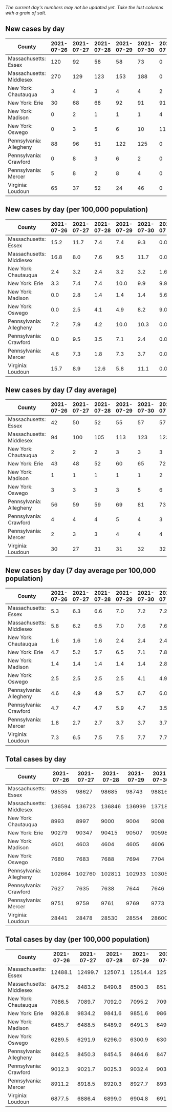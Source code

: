 _The current day's numbers may not be updated yet. Take the last columns with a grain of salt._
## New cases by day

| County | 2021-07-26 | 2021-07-27 | 2021-07-28 | 2021-07-29 | 2021-07-30 | 2021-07-31 | 2021-08-01 |
| --- | --- | --- | --- | --- | --- | --- | --- |
| Massachusetts: Essex | 120 | 92 | 58 | 58 | 73 | 0 |  |
| Massachusetts: Middlesex | 270 | 129 | 123 | 153 | 188 | 0 |  |
| New York: Chautauqua | 3 | 4 | 3 | 4 | 4 | 2 |  |
| New York: Erie | 30 | 68 | 68 | 92 | 91 | 91 |  |
| New York: Madison | 0 | 2 | 1 | 1 | 1 | 4 |  |
| New York: Oswego | 0 | 3 | 5 | 6 | 10 | 11 |  |
| Pennsylvania: Allegheny | 88 | 96 | 51 | 122 | 125 | 0 |  |
| Pennsylvania: Crawford | 0 | 8 | 3 | 6 | 2 | 0 |  |
| Pennsylvania: Mercer | 5 | 8 | 2 | 8 | 4 | 0 |  |
| Virginia: Loudoun | 65 | 37 | 52 | 24 | 46 | 0 |  |

## New cases by day (per 100,000 population)

| County | 2021-07-26 | 2021-07-27 | 2021-07-28 | 2021-07-29 | 2021-07-30 | 2021-07-31 | 2021-08-01 |
| --- | --- | --- | --- | --- | --- | --- | --- |
| Massachusetts: Essex | 15.2 | 11.7 | 7.4 | 7.4 | 9.3 | 0.0 |  |
| Massachusetts: Middlesex | 16.8 | 8.0 | 7.6 | 9.5 | 11.7 | 0.0 |  |
| New York: Chautauqua | 2.4 | 3.2 | 2.4 | 3.2 | 3.2 | 1.6 |  |
| New York: Erie | 3.3 | 7.4 | 7.4 | 10.0 | 9.9 | 9.9 |  |
| New York: Madison | 0.0 | 2.8 | 1.4 | 1.4 | 1.4 | 5.6 |  |
| New York: Oswego | 0.0 | 2.5 | 4.1 | 4.9 | 8.2 | 9.0 |  |
| Pennsylvania: Allegheny | 7.2 | 7.9 | 4.2 | 10.0 | 10.3 | 0.0 |  |
| Pennsylvania: Crawford | 0.0 | 9.5 | 3.5 | 7.1 | 2.4 | 0.0 |  |
| Pennsylvania: Mercer | 4.6 | 7.3 | 1.8 | 7.3 | 3.7 | 0.0 |  |
| Virginia: Loudoun | 15.7 | 8.9 | 12.6 | 5.8 | 11.1 | 0.0 |  |

## New cases by day (7 day average)

| County | 2021-07-26 | 2021-07-27 | 2021-07-28 | 2021-07-29 | 2021-07-30 | 2021-07-31 | 2021-08-01 |
| --- | --- | --- | --- | --- | --- | --- | --- |
| Massachusetts: Essex | 42 | 50 | 52 | 55 | 57 | 57 |  |
| Massachusetts: Middlesex | 94 | 100 | 105 | 113 | 123 | 123 |  |
| New York: Chautauqua | 2 | 2 | 2 | 3 | 3 | 3 |  |
| New York: Erie | 43 | 48 | 52 | 60 | 65 | 72 |  |
| New York: Madison | 1 | 1 | 1 | 1 | 1 | 2 |  |
| New York: Oswego | 3 | 3 | 3 | 3 | 5 | 6 |  |
| Pennsylvania: Allegheny | 56 | 59 | 59 | 69 | 81 | 73 |  |
| Pennsylvania: Crawford | 4 | 4 | 4 | 5 | 4 | 3 |  |
| Pennsylvania: Mercer | 2 | 3 | 3 | 4 | 4 | 4 |  |
| Virginia: Loudoun | 30 | 27 | 31 | 31 | 32 | 32 |  |

## New cases by day (7 day average per 100,000 population)

| County | 2021-07-26 | 2021-07-27 | 2021-07-28 | 2021-07-29 | 2021-07-30 | 2021-07-31 | 2021-08-01 |
| --- | --- | --- | --- | --- | --- | --- | --- |
| Massachusetts: Essex | 5.3 | 6.3 | 6.6 | 7.0 | 7.2 | 7.2 |  |
| Massachusetts: Middlesex | 5.8 | 6.2 | 6.5 | 7.0 | 7.6 | 7.6 |  |
| New York: Chautauqua | 1.6 | 1.6 | 1.6 | 2.4 | 2.4 | 2.4 |  |
| New York: Erie | 4.7 | 5.2 | 5.7 | 6.5 | 7.1 | 7.8 |  |
| New York: Madison | 1.4 | 1.4 | 1.4 | 1.4 | 1.4 | 2.8 |  |
| New York: Oswego | 2.5 | 2.5 | 2.5 | 2.5 | 4.1 | 4.9 |  |
| Pennsylvania: Allegheny | 4.6 | 4.9 | 4.9 | 5.7 | 6.7 | 6.0 |  |
| Pennsylvania: Crawford | 4.7 | 4.7 | 4.7 | 5.9 | 4.7 | 3.5 |  |
| Pennsylvania: Mercer | 1.8 | 2.7 | 2.7 | 3.7 | 3.7 | 3.7 |  |
| Virginia: Loudoun | 7.3 | 6.5 | 7.5 | 7.5 | 7.7 | 7.7 |  |

## Total cases by day

| County | 2021-07-26 | 2021-07-27 | 2021-07-28 | 2021-07-29 | 2021-07-30 | 2021-07-31 | 2021-08-01 |
| --- | --- | --- | --- | --- | --- | --- | --- |
| Massachusetts: Essex | 98535 | 98627 | 98685 | 98743 | 98816 | 98816 |  |
| Massachusetts: Middlesex | 136594 | 136723 | 136846 | 136999 | 137187 | 137187 |  |
| New York: Chautauqua | 8993 | 8997 | 9000 | 9004 | 9008 | 9010 |  |
| New York: Erie | 90279 | 90347 | 90415 | 90507 | 90598 | 90689 |  |
| New York: Madison | 4601 | 4603 | 4604 | 4605 | 4606 | 4610 |  |
| New York: Oswego | 7680 | 7683 | 7688 | 7694 | 7704 | 7715 |  |
| Pennsylvania: Allegheny | 102664 | 102760 | 102811 | 102933 | 103058 | 103058 |  |
| Pennsylvania: Crawford | 7627 | 7635 | 7638 | 7644 | 7646 | 7646 |  |
| Pennsylvania: Mercer | 9751 | 9759 | 9761 | 9769 | 9773 | 9773 |  |
| Virginia: Loudoun | 28441 | 28478 | 28530 | 28554 | 28600 | 28600 |  |

## Total cases by day (per 100,000 population)

| County | 2021-07-26 | 2021-07-27 | 2021-07-28 | 2021-07-29 | 2021-07-30 | 2021-07-31 | 2021-08-01 |
| --- | --- | --- | --- | --- | --- | --- | --- |
| Massachusetts: Essex | 12488.1 | 12499.7 | 12507.1 | 12514.4 | 12523.7 | 12523.7 |  |
| Massachusetts: Middlesex | 8475.2 | 8483.2 | 8490.8 | 8500.3 | 8511.9 | 8511.9 |  |
| New York: Chautauqua | 7086.5 | 7089.7 | 7092.0 | 7095.2 | 7098.3 | 7099.9 |  |
| New York: Erie | 9826.8 | 9834.2 | 9841.6 | 9851.6 | 9861.5 | 9871.4 |  |
| New York: Madison | 6485.7 | 6488.5 | 6489.9 | 6491.3 | 6492.7 | 6498.4 |  |
| New York: Oswego | 6289.5 | 6291.9 | 6296.0 | 6300.9 | 6309.1 | 6318.1 |  |
| Pennsylvania: Allegheny | 8442.5 | 8450.3 | 8454.5 | 8464.6 | 8474.9 | 8474.9 |  |
| Pennsylvania: Crawford | 9012.3 | 9021.7 | 9025.3 | 9032.4 | 9034.7 | 9034.7 |  |
| Pennsylvania: Mercer | 8911.2 | 8918.5 | 8920.3 | 8927.7 | 8931.3 | 8931.3 |  |
| Virginia: Loudoun | 6877.5 | 6886.4 | 6899.0 | 6904.8 | 6915.9 | 6915.9 |  |

